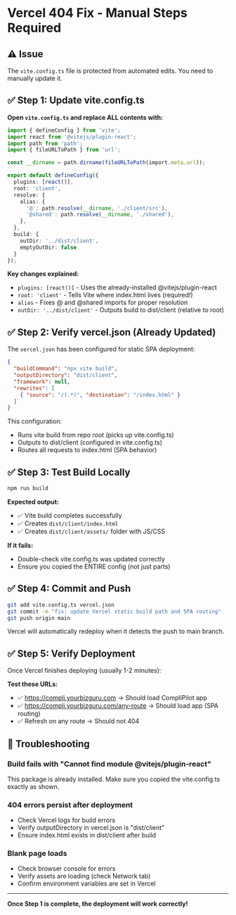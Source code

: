 # Vercel 404 Fix - Manual Steps Required

## ⚠️ Issue
The `vite.config.ts` file is protected from automated edits. You need to manually update it.

## ✅ Step 1: Update vite.config.ts

**Open `vite.config.ts` and replace ALL contents with:**

```ts
import { defineConfig } from 'vite';
import react from '@vitejs/plugin-react';
import path from 'path';
import { fileURLToPath } from 'url';

const __dirname = path.dirname(fileURLToPath(import.meta.url));

export default defineConfig({
  plugins: [react()],
  root: 'client',
  resolve: {
    alias: {
      '@': path.resolve(__dirname, './client/src'),
      '@shared': path.resolve(__dirname, './shared'),
    },
  },
  build: {
    outDir: '../dist/client',
    emptyOutDir: false
  }
});
```

**Key changes explained:**
- `plugins: [react()]` - Uses the already-installed @vitejs/plugin-react
- `root: 'client'` - Tells Vite where index.html lives (required!)
- `alias` - Fixes @ and @shared imports for proper resolution
- `outDir: '../dist/client'` - Outputs build to dist/client (relative to root)

## ✅ Step 2: Verify vercel.json (Already Updated)

The `vercel.json` has been configured for static SPA deployment:

```json
{
  "buildCommand": "npx vite build",
  "outputDirectory": "dist/client",
  "framework": null,
  "rewrites": [
    { "source": "/(.*)", "destination": "/index.html" }
  ]
}
```

This configuration:
- Runs vite build from repo root (picks up vite.config.ts)
- Outputs to dist/client (configured in vite.config.ts)
- Routes all requests to index.html (SPA behavior)

## ✅ Step 3: Test Build Locally

```bash
npm run build
```

**Expected output:**
- ✅ Vite build completes successfully
- ✅ Creates `dist/client/index.html`
- ✅ Creates `dist/client/assets/` folder with JS/CSS

**If it fails:**
- Double-check vite.config.ts was updated correctly
- Ensure you copied the ENTIRE config (not just parts)

## ✅ Step 4: Commit and Push

```bash
git add vite.config.ts vercel.json
git commit -m "fix: update Vercel static build path and SPA routing"
git push origin main
```

Vercel will automatically redeploy when it detects the push to main branch.

## ✅ Step 5: Verify Deployment

Once Vercel finishes deploying (usually 1-2 minutes):

**Test these URLs:**
- ✅ https://compli.yourbizguru.com → Should load CompliPilot app
- ✅ https://compli.yourbizguru.com/any-route → Should load app (SPA routing)
- ✅ Refresh on any route → Should not 404

## 🔧 Troubleshooting

### Build fails with "Cannot find module @vitejs/plugin-react"
This package is already installed. Make sure you copied the vite.config.ts exactly as shown.

### 404 errors persist after deployment
- Check Vercel logs for build errors
- Verify outputDirectory in vercel.json is "dist/client"
- Ensure index.html exists in dist/client after build

### Blank page loads
- Check browser console for errors
- Verify assets are loading (check Network tab)
- Confirm environment variables are set in Vercel

---

**Once Step 1 is complete, the deployment will work correctly!**
